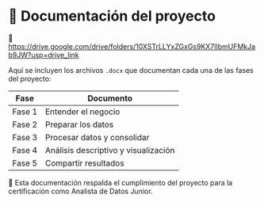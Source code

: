 # 📂 Documentación del proyecto

🔗 https://drive.google.com/drive/folders/10XSTrLLYxZGxGs9KX7lIbmUFMkJab9JW?usp=drive_link

Aquí se incluyen los archivos `.docx` que documentan cada una de las fases del proyecto:

| Fase | Documento |
|------|-----------|
| Fase 1 | Entender el negocio |
| Fase 2 | Preparar los datos |
| Fase 3 | Procesar datos y consolidar |
| Fase 4 | Análisis descriptivo y visualización |
| Fase 5 | Compartir resultados |

📌 Esta documentación respalda el cumplimiento del proyecto para la certificación como Analista de Datos Junior.
